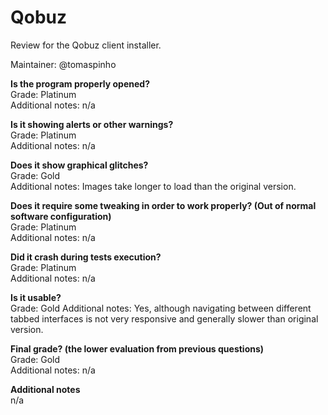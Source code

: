 # Qobuz
Review for the Qobuz client installer.

Maintainer: @tomaspinho

**Is the program properly opened?**  
Grade: Platinum  
Additional notes: n/a

**Is it showing alerts or other warnings?**  
Grade: Platinum  
Additional notes: n/a

**Does it show graphical glitches?**  
Grade: Gold  
Additional notes: Images take longer to load than the original version.

**Does it require some tweaking in order to work properly? (Out of normal software configuration)**  
Grade: Platinum  
Additional notes: n/a

**Did it crash during tests execution?**  
Grade: Platinum  
Additional notes: n/a

**Is it usable?**  
Grade: Gold
Additional notes: Yes, although navigating between different tabbed interfaces is not very responsive and generally slower than original version.

**Final grade? (the lower evaluation from previous questions)**  
Grade: Gold  
Additional notes: n/a

**Additional notes**  
n/a
